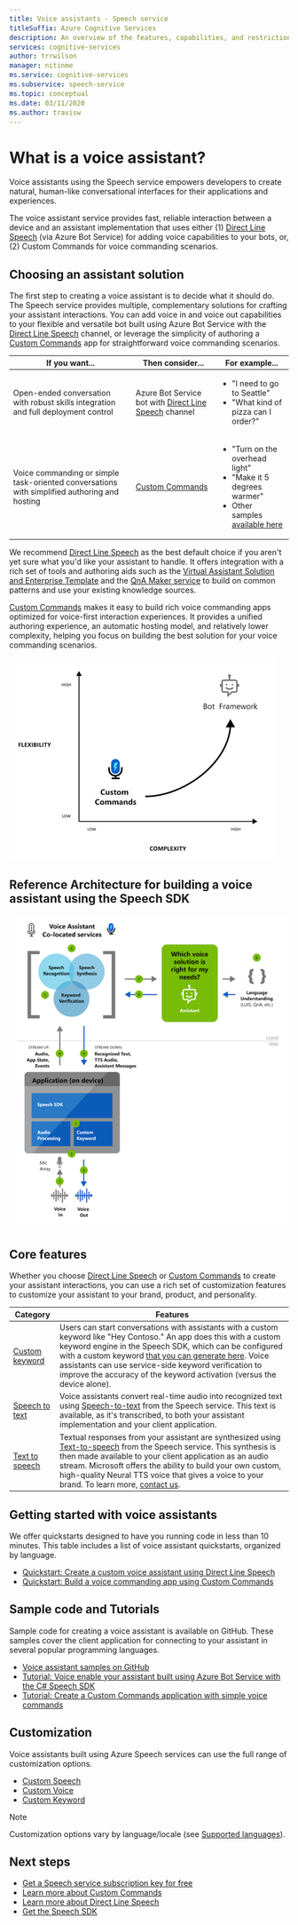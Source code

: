 ```yaml
---
title: Voice assistants - Speech service
titleSuffix: Azure Cognitive Services
description: An overview of the features, capabilities, and restrictions for voice assistants using the Speech Software Development Kit (SDK).
services: cognitive-services
author: trrwilson
manager: nitinme
ms.service: cognitive-services
ms.subservice: speech-service
ms.topic: conceptual
ms.date: 03/11/2020
ms.author: travisw
---
```


# What is a voice assistant?

Voice assistants using the Speech service empowers developers to create natural, human-like conversational interfaces for their applications and experiences.

The voice assistant service provides fast, reliable interaction between a device and an assistant implementation that uses either (1) [Direct Line Speech](direct-line-speech.md) (via Azure Bot Service) for adding voice capabilities to your bots, or, (2) Custom Commands for voice commanding scenarios.

## Choosing an assistant solution

The first step to creating a voice assistant is to decide what it should do. The Speech service provides multiple, complementary solutions for crafting your assistant interactions. You can add voice in and voice out capabilities to your flexible and versatile bot built using Azure Bot Service with the [Direct Line Speech](direct-line-speech.md) channel, or leverage the simplicity of authoring a [Custom Commands](custom-commands.md) app for straightforward voice commanding scenarios.

| If you want... | Then consider... | For example... |
|-------------------|------------------|----------------|
|Open-ended conversation with robust skills integration and full deployment control | Azure Bot Service bot with [Direct Line Speech](direct-line-speech.md) channel | <ul><li>"I need to go to Seattle"</li><li>"What kind of pizza can I order?"</li></ul>
|Voice commanding or simple task-oriented conversations with simplified authoring and hosting | [Custom Commands](custom-commands.md) | <ul><li>"Turn on the overhead light"</li><li>"Make it 5 degrees warmer"</li><li>Other samples [available here](https://speech.microsoft.com/customcommands)</li></ul>

We recommend [Direct Line Speech](direct-line-speech.md) as the best default choice if you aren't yet sure what you'd like your assistant to handle. It offers integration with a rich set of tools and authoring aids such as the [Virtual Assistant Solution and Enterprise Template](/azure/bot-service/bot-builder-enterprise-template-overview) and the [QnA Maker service](../qnamaker/overview/overview.md) to build on common patterns and use your existing knowledge sources.

[Custom Commands](custom-commands.md) makes it easy to build rich voice commanding apps optimized for voice-first interaction experiences. It provides a unified authoring experience, an automatic hosting model, and relatively lower complexity, helping you focus on building the best solution for your voice commanding scenarios.

   ![Comparison of assistant solutions](media/voice-assistants/assistant-solution-comparison.png "Comparison of assistant solutions")


## Reference Architecture for building a voice assistant using the Speech SDK

   ![Conceptual diagram of the voice assistant orchestration service flow](media/voice-assistants/overview.png "The voice assistant flow")

## Core features

Whether you choose [Direct Line Speech](direct-line-speech.md) or [Custom Commands](custom-commands.md) to create your assistant interactions, you can use a rich set of customization features to customize your assistant to your brand, product, and personality.

| Category | Features |
|----------|----------|
|[Custom keyword](./custom-keyword-basics.md) | Users can start conversations with assistants with a custom keyword like "Hey Contoso." An app does this with a custom keyword engine in the Speech SDK, which can be configured with a custom keyword [that you can generate here](./custom-keyword-basics.md). Voice assistants can use service-side keyword verification to improve the accuracy of the keyword activation (versus the device alone).
|[Speech to text](speech-to-text.md) | Voice assistants convert real-time audio into recognized text using [Speech-to-text](speech-to-text.md) from the Speech service. This text is available, as it's transcribed, to both your assistant implementation and your client application.
|[Text to speech](text-to-speech.md) | Textual responses from your assistant are synthesized using [Text-to-speech](text-to-speech.md) from the Speech service. This synthesis is then made available to your client application as an audio stream. Microsoft offers the ability to build your own custom, high-quality Neural TTS voice that gives a voice to your brand. To learn more, [contact us](mailto:mstts@microsoft.com).

## Getting started with voice assistants

We offer quickstarts designed to have you running code in less than 10 minutes. This table includes a list of voice assistant quickstarts, organized by language.

* [Quickstart: Create a custom voice assistant using Direct Line Speech](quickstarts/voice-assistants.md)
* [Quickstart: Build a voice commanding app using Custom Commands](quickstart-custom-commands-application.md)

## Sample code and Tutorials

Sample code for creating a voice assistant is available on GitHub. These samples cover the client application for connecting to your assistant in several popular programming languages.

* [Voice assistant samples on GitHub](https://github.com/Azure-Samples/Cognitive-Services-Voice-Assistant)
* [Tutorial: Voice enable your assistant built using Azure Bot Service with the C# Speech SDK](tutorial-voice-enable-your-bot-speech-sdk.md)
* [Tutorial: Create a Custom Commands application with simple voice commands](./how-to-develop-custom-commands-application.md)

## Customization

Voice assistants built using Azure Speech services can use the full range of customization options.

* [Custom Speech](./custom-speech-overview.md)
* [Custom Voice](how-to-custom-voice.md)
* [Custom Keyword](keyword-recognition-overview.md)

> [!NOTE]
> Customization options vary by language/locale (see [Supported languages](language-support.md)).

## Next steps

* [Get a Speech service subscription key for free](overview.md#try-the-speech-service-for-free)
* [Learn more about Custom Commands](custom-commands.md)
* [Learn more about Direct Line Speech](direct-line-speech.md)
* [Get the Speech SDK](speech-sdk.md)